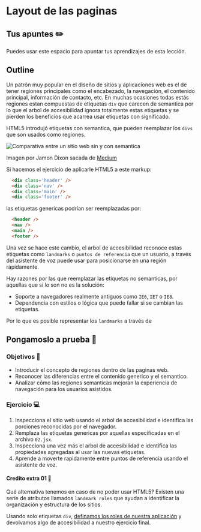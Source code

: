 # Layout de las paginas

## Tus apuntes ✏️

Puedes usar este espacio para apuntar tus aprendizajes de esta lección.


## Outline

Un patrón muy popular en el diseño de sitios y aplicaciones web es el de tener regiones principales como el encabezado, la navegación, el contenido principal, información de contacto, etc. En muchas ocasiones todas estás regiones estan compuestas de etiquetas `div` que carecen de semantica por lo que el arbol de accesibilidad ignora totalmente estas etiquetas y se pierden los beneficios que acarrea usar etiquetas con significado.

HTML5 introdujó etiquetas con semantica, que pueden reemplazar los `divs` que son usados como regiones. 

![Comparativa entre un sitio web sin y con semantica](https://miro.medium.com/max/1400/1*GgI7FvfCwqSpHgn_VgGEXQ.jpeg)

Imagen por Jamon Dixon sacada de [Medium](https://medium.com/geekculture/the-science-of-semantic-html-c66fda24f105)

Si hacemos el ejercicio de aplicarle HTML5 a este markup:

```html
  <div class='header' />
  <div class='nav' />
  <div class='main' />
  <div class='footer' />
```

las etiquetas genericas podrían ser reemplazadas por:

```html
  <header />
  <nav />
  <main />
  <footer />
```

Una vez se hace este cambio, el arbol de accesibilidad reconoce estas etiquetas como `landmarks` o `puntos de referencia` que un usuario, a través del asistente de voz puede usar para posicionarse en una región rápidamente.

Hay razones por las que reemplazar las etiquetas no semanticas, por aquellas que si lo son no es la solución:

- Soporte a navegadores realmente antiguos como `IE6`, `IE7` o `IE8`.
- Dependencia con estilos o lógica que puede fallar si se cambian las etiquetas.

Por lo que es posible representar los `landmarks` a través de 


## Pongamoslo a prueba 💪

### Objetivos 🎯
- Introducir el concepto de regiones dentro de las paginas web.
- Reconocer las diferencias entre el contenido generico y el semantico.
- Analizar cómo las regiones semanticas mejoran la experiencia de navegación para los usuarios asistidos.

### Ejercicio 💻

1. Inspecciona el sitio web usando el arbol de accesibilidad e identifica las porciones reconocidas por el navegador.
2. Remplaza las etiquetas genericas por aquellas especificadas en el archivo `02.jsx`.
3. Inspecciona una vez más el arbol de accesibilidad e identifica las propiedades agregadas al usar las nuevas etiquetas.
4. Aprende a moverte rapidamente entre puntos de referencia usando el asistente de voz.

#### Credito extra 01 💎

Qué alternativa tenemos en caso de no poder usar HTML5? Existen una serie de atríbutos llamados `landmark roles` que ayudan a identificar la organización y estructura de los sitios.

Usando solo etiquetas `div`, [definamos los roles de nuestra aplicación](https://developer.mozilla.org/en-US/docs/Web/Accessibility/ARIA/Roles#3._landmark_roles) y devolvamos algo de accesibilidad a nuestro ejercicio final.